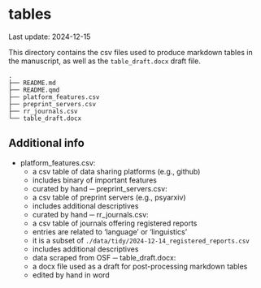 

# tables

Last update: 2024-12-15

This directory contains the csv files used to produce markdown tables in
the manuscript, as well as the `table_draft.docx` draft file.

    .
    ├── README.md
    ├── README.qmd
    ├── platform_features.csv
    ├── preprint_servers.csv
    ├── rr_journals.csv
    └── table_draft.docx

## Additional info

- platform_features.csv:
  - a csv table of data sharing platforms (e.g., github)
  - includes binary of important features
  - curated by hand ─ preprint_servers.csv:
  - a csv table of preprint servers (e.g., psyarxiv)
  - includes additional descriptives
  - curated by hand ─ rr_journals.csv:
  - a csv table of journals offering registered reports
  - entries are related to ‘language’ or ‘linguistics’
  - it is a subset of `./data/tidy/2024-12-14_registered_reports.csv`
  - includes additional descriptives
  - data scraped from OSF ─ table_draft.docx:
  - a docx file used as a draft for post-processing markdown tables
  - edited by hand in word
